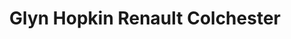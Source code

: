 ---
title: "Glyn Hopkin Renault Colchester"
url: /colchester/glyn-hopkin-renault-colchester/
shop: Autohaus
---